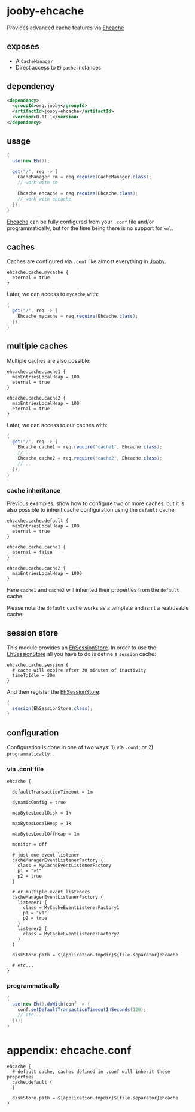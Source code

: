 # jooby-ehcache

Provides advanced cache features via [Ehcache](http://ehcache.org)

## exposes

* A ```CacheManager```
* Direct access to ```Ehcache``` instances

## dependency

```xml
<dependency>
  <groupId>org.jooby</groupId>
  <artifactId>jooby-ehcache</artifactId>
  <version>0.11.1</version>
</dependency>
```

## usage

```java
{
  use(new Eh());

  get("/", req -> {
    CacheManager cm = req.require(CacheManager.class);
    // work with cm

    Ehcache ehcache = req.require(Ehcache.class);
    // work with ehcache
  });
}
```

[Ehcache](http://ehcache.org) can be fully configured from your ```.conf``` file and/or programmatically, but for the
time being there is no support for ```xml```.
 
## caches

Caches are configured via ```.conf``` like almost everything in [Jooby](http://jooby.org).

```properties
ehcache.cache.mycache {
  eternal = true
}
```

Later, we can access to ```mycache``` with:

```java
{
  get("/", req -> {
    Ehcache mycache = req.require(Ehcache.class);
  });
}
```

## multiple caches

Multiple caches are also possible:

```properties
ehcache.cache.cache1 {
  maxEntriesLocalHeap = 100
  eternal = true
}

ehcache.cache.cache2 {
  maxEntriesLocalHeap = 100
  eternal = true
}
```

Later, we can access to our caches with:

```java
{
  get("/", req -> {
    Ehcache cache1 = req.require("cache1", Ehcache.class);
    // ..
    Ehcache cache2 = req.require("cache2", Ehcache.class);
    // ..
  });
}
```

### cache inheritance

Previous examples, show how to configure two or more caches, but it is also possible to inherit
cache configuration using the ```default``` cache:

```properties
ehcache.cache.default {
  maxEntriesLocalHeap = 100
  eternal = true
}

ehcache.cache.cache1 {
  eternal = false
}

ehcache.cache.cache2 {
  maxEntriesLocalHeap = 1000
}
```

Here ```cache1``` and ```cache2``` will inherited their properties from the ```default``` cache.

Please note the ```default``` cache works as a template and isn't a real/usable cache.

## session store

This module provides an [EhSessionStore](/apidocs/org/jooby/ehcache/EhSessionStore.html). In order to use the [EhSessionStore](/apidocs/org/jooby/ehcache/EhSessionStore.html) all
you have to do is define a ```session``` cache:

```properties
ehcache.cache.session {
  # cache will expire after 30 minutes of inactivity
  timeToIdle = 30m
}
```

And then register the [EhSessionStore](/apidocs/org/jooby/ehcache/EhSessionStore.html):

```java
{
  session(EhSessionStore.class);
}
```

## configuration

Configuration is done in one of two ways: 1) via ```.conf```; or 2) ```programmatically:```.

### via .conf file

```properties
ehcache {

  defaultTransactionTimeout = 1m

  dynamicConfig = true

  maxBytesLocalDisk = 1k

  maxBytesLocalHeap = 1k

  maxBytesLocalOffHeap = 1m

  monitor = off

  # just one event listener
  cacheManagerEventListenerFactory {
    class = MyCacheEventListenerFactory
    p1 = "v1"
    p2 = true
  }

  # or multiple event listeners
  cacheManagerEventListenerFactory {
    listener1 {
      class = MyCacheEventListenerFactory1
      p1 = "v1"
      p2 = true
    }
    listener2 {
      class = MyCacheEventListenerFactory2
    }
  }

  diskStore.path = ${application.tmpdir}${file.separator}ehcache

  # etc...
}
```

### programmatically

```java
{
  use(new Eh().doWith(conf -> {
    conf.setDefaultTransactionTimeoutInSeconds(120);
    // etc...
  }));
}
```

# appendix: ehcache.conf

```properties
ehcache {
  # default cache, caches defined in .conf will inherit these properties
  cache.default {
  }

  diskStore.path = ${application.tmpdir}${file.separator}ehcache
}

```
